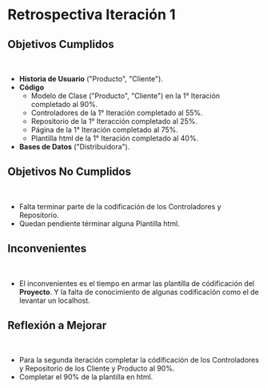 # Retrospectiva Iteración 1

<h2>Objetivos Cumplidos</h2>
<br>

* <b>Historia de Usuario</b> ("Producto", "Cliente").
* <b>Código</b>
  * Modelo de Clase ("Producto", "Cliente") en la 1° Iteración completado al 90%.
  * Controladores de la 1° Iteración completado al 55%.
  * Repositorio de la 1° Iteracción completado al 25%.
  * Página de la 1° Iteración completado al 75%.
  * Plantilla html de la 1° Iteración completado al 40%.
* <b>Bases de Datos</b> ("Distribuidora").

<h2>Objetivos No Cumplidos</h2>
<br>

* Falta terminar parte de la codificación de los Controladores y Repositorio.
* Quedan pendiente términar alguna Plantilla html.

<h2>Inconvenientes</h2>
<br>

* El inconvenientes es el tiempo en armar las plantilla de códificación del <b>Proyecto</b>. Y la falta de conocimiento de algunas codificación como el de levantar un localhost. 


<h2>Reflexi&oacute;n a Mejorar</h2>
<br>

* Para la segunda iteración completar la códificación de los Controladores y Repositorio de los Cliente y Producto al 90%.
* Completar el 90% de la plantilla en html.

